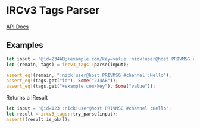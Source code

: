 # IRCv3 Tags Parser

[API Docs](https://docs.rs/ircv3_tags)

## Examples

```rust
let input = "@id=234AB;+example.com/key=value :nick!user@host PRIVMSG #channel :Hello";
let (remain, tags) = ircv3_tags::parse(input);

assert_eq!(remain, ":nick!user@host PRIVMSG #channel :Hello");
assert_eq!(tags.get("id"), Some("234AB"));
assert_eq!(tags.get("+example.com/key"), Some("value"));
```

Returns a IResult

```rust
let input = "@id=123 :nick!user@host PRIVMSG #channel :Hello";
let result = ircv3_tags::try_parse(input);
assert!(result.is_ok());
```
